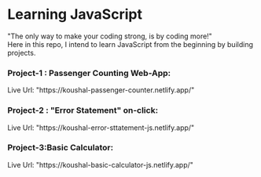 # Learning JavaScript
"The only way to make your coding strong, is by coding more!" <br>
Here in this repo, I intend to learn JavaScript from the beginning by building projects.<br>
<h3>Project-1 : Passenger Counting Web-App:</h3>
Live Url: "https://koushal-passenger-counter.netlify.app/"
<h3>Project-2 : "Error Statement" on-click:</h3>
Live Url: "https://koushal-error-sttatement-js.netlify.app/"
<h3>Project-3:Basic Calculator:</h3>
Live Url: "https://koushal-basic-calculator-js.netlify.app/"